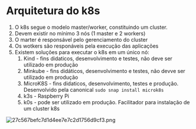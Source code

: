 # Arquitetura do k8s

1. O k8s segue o modelo master/worker, constituindo um cluster.
1. Devem existir no mínimo 3 nós (1 master e 2 workers)
1. O marter é responsável pelo gerenciamento do cluster
1. Os wotkers são responáveis pela execução das aplicações 
1. Existem soluções para executar o k8s em um único nó:
    1. Kind - fins didaticos, desenvolvimento e testes, não deve ser utilizado em produção
    1. Minkube - fins didáticos, desenvolvimento e testes, não devve ser utilizado em produção
    1. MicroK8S - fins didaticos, desenvolvimento, testes e produção. Desenvolvido pela canonical `sudo snap install microk8s`
    1. k3s - Raspberry Pi
    1. k0s - pode ser utilizado em produção. Facilitador para instalação de um cluster k8s

![27c567befc7d1d4ee7e7c2d1756d9cf3.png](https://phoenixnap.com/kb/wp-content/uploads/2021/04/full-kubernetes-model-architecture.png)